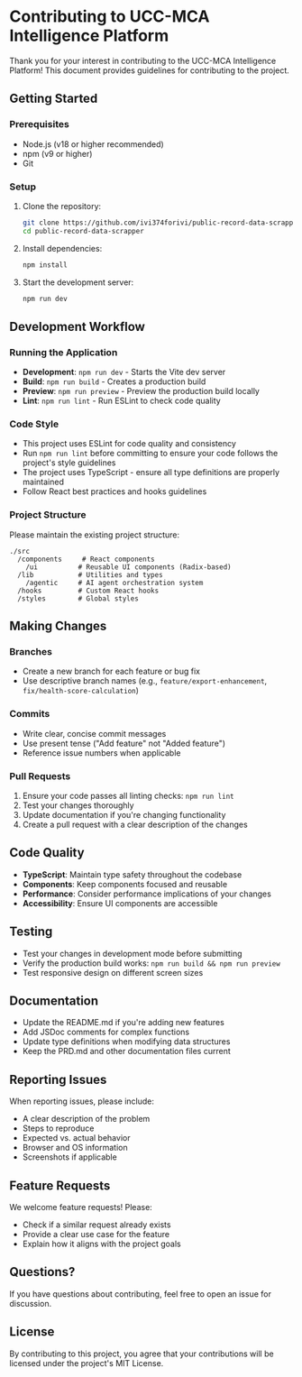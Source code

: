 # Contributing to UCC-MCA Intelligence Platform

Thank you for your interest in contributing to the UCC-MCA Intelligence Platform! This document provides guidelines for contributing to the project.

## Getting Started

### Prerequisites

- Node.js (v18 or higher recommended)
- npm (v9 or higher)
- Git

### Setup

1. Clone the repository:
   ```bash
   git clone https://github.com/ivi374forivi/public-record-data-scrapper.git
   cd public-record-data-scrapper
   ```

2. Install dependencies:
   ```bash
   npm install
   ```

3. Start the development server:
   ```bash
   npm run dev
   ```

## Development Workflow

### Running the Application

- **Development**: `npm run dev` - Starts the Vite dev server
- **Build**: `npm run build` - Creates a production build
- **Preview**: `npm run preview` - Preview the production build locally
- **Lint**: `npm run lint` - Run ESLint to check code quality

### Code Style

- This project uses ESLint for code quality and consistency
- Run `npm run lint` before committing to ensure your code follows the project's style guidelines
- The project uses TypeScript - ensure all type definitions are properly maintained
- Follow React best practices and hooks guidelines

### Project Structure

Please maintain the existing project structure:

```
./src
  /components     # React components
    /ui          # Reusable UI components (Radix-based)
  /lib           # Utilities and types
    /agentic     # AI agent orchestration system
  /hooks         # Custom React hooks
  /styles        # Global styles
```

## Making Changes

### Branches

- Create a new branch for each feature or bug fix
- Use descriptive branch names (e.g., `feature/export-enhancement`, `fix/health-score-calculation`)

### Commits

- Write clear, concise commit messages
- Use present tense ("Add feature" not "Added feature")
- Reference issue numbers when applicable

### Pull Requests

1. Ensure your code passes all linting checks: `npm run lint`
2. Test your changes thoroughly
3. Update documentation if you're changing functionality
4. Create a pull request with a clear description of the changes

## Code Quality

- **TypeScript**: Maintain type safety throughout the codebase
- **Components**: Keep components focused and reusable
- **Performance**: Consider performance implications of your changes
- **Accessibility**: Ensure UI components are accessible

## Testing

- Test your changes in development mode before submitting
- Verify the production build works: `npm run build && npm run preview`
- Test responsive design on different screen sizes

## Documentation

- Update the README.md if you're adding new features
- Add JSDoc comments for complex functions
- Update type definitions when modifying data structures
- Keep the PRD.md and other documentation files current

## Reporting Issues

When reporting issues, please include:

- A clear description of the problem
- Steps to reproduce
- Expected vs. actual behavior
- Browser and OS information
- Screenshots if applicable

## Feature Requests

We welcome feature requests! Please:

- Check if a similar request already exists
- Provide a clear use case for the feature
- Explain how it aligns with the project goals

## Questions?

If you have questions about contributing, feel free to open an issue for discussion.

## License

By contributing to this project, you agree that your contributions will be licensed under the project's MIT License.
